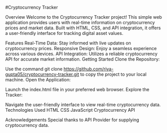#Cryptocurrency Tracker

Overview
Welcome to the Cryptocurrency Tracker project! This simple web application provides users with real-time information on cryptocurrency prices and market data. Built with HTML, CSS, and API integration, it offers a user-friendly interface for tracking digital asset values.

Features
Real-Time Data: Stay informed with live updates on cryptocurrency prices.
Responsive Design: Enjoy a seamless experience across various devices.
API Integration: Utilizes a reliable cryptocurrency API for accurate market information.
Getting Started
Clone the Repository:

Use the command git clone https://github.com/riya-gupta05/cryptocurrency-tracker.git to copy the project to your local machine.
Open the Application:

Launch the index.html file in your preferred web browser.
Explore the Tracker:

Navigate the user-friendly interface to view real-time cryptocurrency data.
Technologies Used
HTML
CSS
JavaScript
Cryptocurrency API 

Acknowledgements
Special thanks to API Provider for supplying cryptocurrency data.
